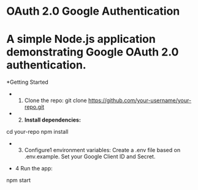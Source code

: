 # OAuth 2.0 Google Authentication
# A simple Node.js application demonstrating Google OAuth 2.0 authentication.
 
* Getting Started
* 1. Clone the repo:
  git clone https://github.com/your-username/your-repo.git
* 2. **Install dependencies:**

cd your-repo
npm install

* 3. Configure1 environment variables:
Create a .env file based on .env.example.
Set your Google Client ID and Secret.

* 4 Run the app:

npm start
